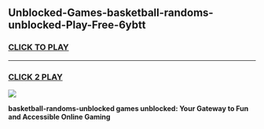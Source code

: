 
## Unblocked-Games-basketball-randoms-unblocked-Play-Free-6ybtt
<h3>
<a href="https://premium76.site?title=basketball-randoms-unblocked&ref=18A1">CLICK TO PLAY</a></h3>
<hr>

<h3>
<a href="https://premium76.site?title=basketball-randoms-unblocked&ref=18A1">CLICK 2 PLAY</a>
  
</h3>

<a href="https://premium76.site?title=basketball-randoms-unblocked&ref=18A1"><img src="https://clearcache.store/games.png"></a>


**basketball-randoms-unblocked games unblocked: Your Gateway to Fun and Accessible Online Gaming**
